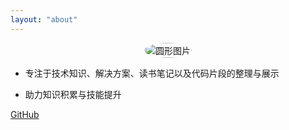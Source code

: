 ```yaml
---
layout: "about"
---
```



[<div class="avatar" style="display: flex; justify-content: center; align-items: center;">
  <img src="/img/favicon.ico" alt="圆形图片" style="width: 100%; height: 100%; border-radius: 50%; max-width: 200px; max-height: 200px;"></div>](https://github.com/ignimi/ignimi)

- 专注于技术知识、解决方案、读书笔记以及代码片段的整理与展示

- 助力知识积累与技能提升

[GitHub](https://github.com/ignimi/ignimi)